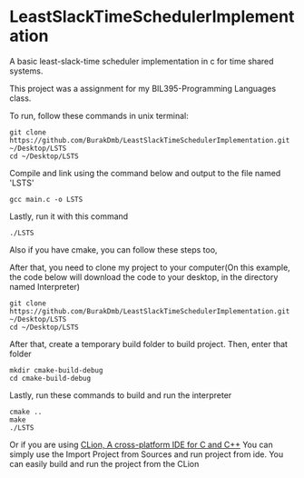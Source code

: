 # LeastSlackTimeSchedulerImplementation
A basic least-slack-time scheduler implementation in c for time shared systems.

This project was a assignment for my BIL395-Programming Languages class.

To run, follow these commands in unix terminal:
```
git clone https://github.com/BurakDmb/LeastSlackTimeSchedulerImplementation.git ~/Desktop/LSTS
cd ~/Desktop/LSTS
```
Compile and link using the command below and output to the file named 'LSTS'
```
gcc main.c -o LSTS
```
Lastly, run it with this command
```
./LSTS
```

Also if you have cmake, you can follow these steps too,

After that, you need to clone my project to your computer(On this example, the code below will download the code to your desktop, in the directory named Interpreter)

```
git clone https://github.com/BurakDmb/LeastSlackTimeSchedulerImplementation.git ~/Desktop/LSTS
cd ~/Desktop/LSTS
```
After that, create a temporary build folder to build project. Then, enter that folder
```
mkdir cmake-build-debug
cd cmake-build-debug
```
Lastly, run these commands to build and run the interpreter
```
cmake ..
make
./LSTS
```
Or if you are using [CLion, A cross-platform IDE for C and C++](https://www.jetbrains.com/clion/) You can simply use the Import Project from Sources and run project from ide. You can easily build and run the project from the CLion


